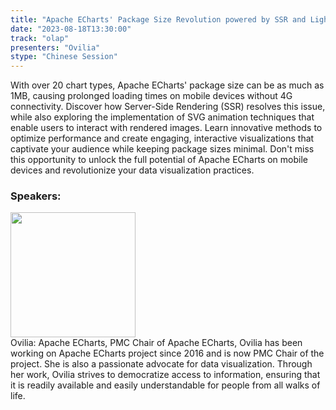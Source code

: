 ```yaml
---
title: "Apache ECharts' Package Size Revolution powered by SSR and Lightweight Client Runtime"
date: "2023-08-18T13:30:00" 
track: "olap"
presenters: "Ovilia"
stype: "Chinese Session"
---
```

With over 20 chart types, Apache ECharts' package size can be as much as 1MB, causing prolonged loading times on mobile devices without 4G connectivity. Discover how Server-Side Rendering (SSR) resolves this issue, while also exploring the implementation of SVG animation techniques that enable users to interact with rendered images. Learn innovative methods to optimize performance and create engaging, interactive visualizations that captivate your audience while keeping package sizes minimal. Don't miss this opportunity to unlock the full potential of Apache ECharts on mobile devices and revolutionize your data visualization practices.
 ### Speakers: 
 <img src="https://img.bagevent.com/resource/20230616/1631306510.png" width="200" /><br>Ovilia: Apache ECharts, PMC Chair of Apache ECharts, Ovilia has been working on Apache ECharts project since 2016 and is now PMC Chair of the project. She is also a passionate advocate for data visualization. Through her work, Ovilia strives to democratize access to information, ensuring that it is readily available and easily understandable for people from all walks of life.
 <br><br>